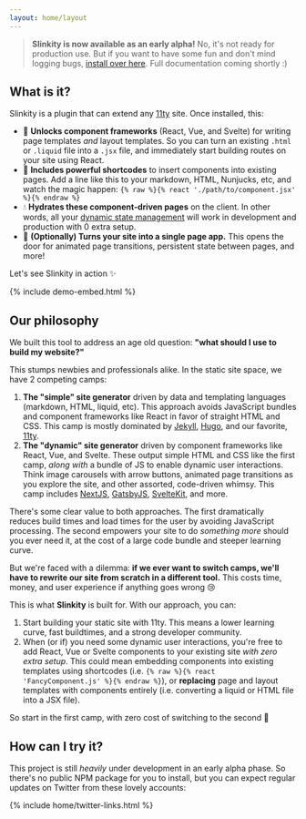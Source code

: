 ```yaml
---
layout: home/layout
---
```


> **Slinkity is now available as an early alpha!** No, it's not ready for production use. But if you want to have some fun and don't mind logging bugs, [install over here](https://www.npmjs.com/package/slinkity). Full documentation coming shortly :)

## What is it?

Slinkity is a plugin that can extend any [11ty](https://11ty.dev/) site. Once installed, this:
- 🚀 **Unlocks component frameworks** (React, Vue, and Svelte) for writing page templates _and_ layout templates. So you can turn an existing `.html` or `.liquid` file into a `.jsx` file, and immediately start building routes on your site using React.
- 🔖 **Includes powerful shortcodes** to insert components into existing pages. Add a line like this to your markdown, HTML, Nunjucks, etc, and watch the magic happen: `{% raw %}{% react './path/to/component.jsx' %}{% endraw %}`
- 💧 **Hydrates these component-driven pages** on the client. In other words, all your [dynamic state management](https://reactjs.org/docs/hooks-intro.html) will work in development and production with 0 extra setup.
- 🔗 **(Optionally) Turns your site into a single page app.** This opens the door for animated page transitions, persistent state between pages, and more!

Let's see Slinkity in action ✨

{% include demo-embed.html %}

## Our philosophy

We built this tool to address an age old question: **"what should I use to build my website?"**

This stumps newbies and professionals alike. In the static site space, we have 2 competing camps:
1. **The "simple" site generator** driven by data and templating languages (markdown, HTML, liquid, etc). This approach avoids JavaScript bundles and component frameworks like React in favor of straight HTML and CSS. This camp is mostly dominated by [Jekyll](https://jekyllrb.com), [Hugo](https://gohugo.io), and our favorite, [11ty](https://11ty.dev).
2. **The "dynamic" site generator** driven by component frameworks like React, Vue, and Svelte. These output simple HTML and CSS like the first camp, _along with_ a bundle of JS to enable dynamic user interactions. Think image carousels with arrow buttons, animated page transitions as you explore the site, and other assorted, code-driven whimsy. This camp includes [NextJS](https://nextjs.org), [GatsbyJS](https://www.gatsbyjs.com), [SvelteKit](https://kit.svelte.dev), and more.

There's some clear value to both approaches. The first dramatically reduces build times and load times for the user by avoiding JavaScript processing. The second empowers your site to do _something more_ should you ever need it, at the cost of a large code bundle and steeper learning curve.

But we're faced with a dilemma: **if we ever want to switch camps, we'll have to rewrite our site from scratch in a different tool.** This costs time, money, and user experience if anything goes wrong 😢

This is what **Slinkity** is built for. With our approach, you can:
1.  Start building your static site with 11ty. This means a lower learning curve, fast buildtimes, and a strong developer community.
2.  When (or if) you need some dynamic user interactions, you're free to add React, Vue or Svelte components to your existing site _with zero extra setup_. This could mean embedding components into existing templates using shortcodes (i.e. `{% raw %}{% react 'FancyComponent.js' %}{% endraw %}`), or **replacing** page and layout templates with components entirely (i.e. converting a liquid or HTML file into a JSX file).

So start in the first camp, with zero cost of switching to the second 🚀

## How can I try it?
This project is still _heavily_ under development in an early alpha phase. So there's no public NPM package for you to install, but you can expect regular updates on Twitter from these lovely accounts:

{% include home/twitter-links.html %}
